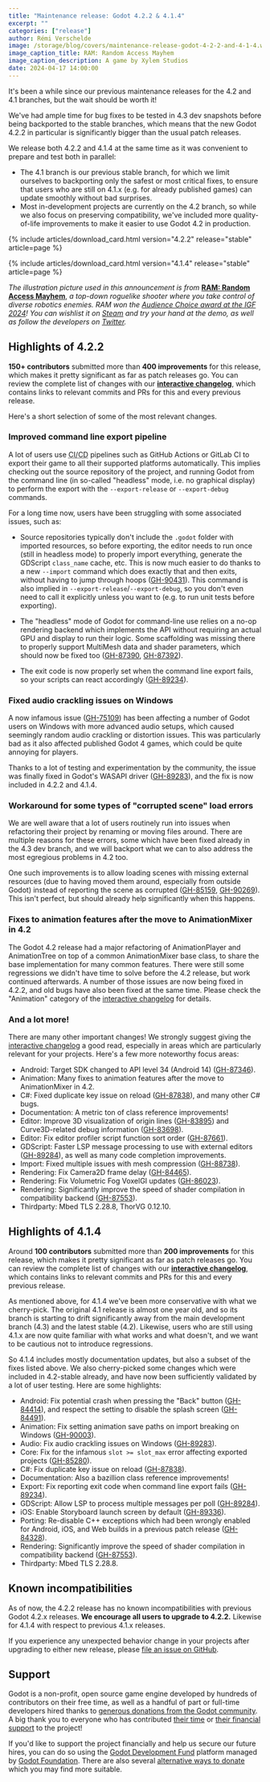 ```yaml
---
title: "Maintenance release: Godot 4.2.2 & 4.1.4"
excerpt: ""
categories: ["release"]
author: Rémi Verschelde
image: /storage/blog/covers/maintenance-release-godot-4-2-2-and-4-1-4.webp
image_caption_title: RAM: Random Access Mayhem
image_caption_description: A game by Xylem Studios
date: 2024-04-17 14:00:00
---
```


It's been a while since our previous maintenance releases for the 4.2 and 4.1 branches, but the wait should be worth it!

We've had ample time for bug fixes to be tested in 4.3 dev snapshots before being backported to the stable branches, which means that the new Godot 4.2.2 in particular is significantly bigger than the usual patch releases.

We release both 4.2.2 and 4.1.4 at the same time as it was convenient to prepare and test both in parallel:

- The 4.1 branch is our previous stable branch, for which we limit ourselves to backporting only the safest or most critical fixes, to ensure that users who are still on 4.1.x (e.g. for already published games) can update smoothly without bad surprises.
- Most in-development projects are currently on the 4.2 branch, so while we also focus on preserving compatibility, we've included more quality-of-life improvements to make it easier to use Godot 4.2 in production.

{% include articles/download_card.html version="4.2.2" release="stable" article=page %}

{% include articles/download_card.html version="4.1.4" release="stable" article=page %}

*The illustration picture used in this announcement is from* [**RAM: Random Access Mayhem**](https://store.steampowered.com/app/2256450/RAM_Random_Access_Mayhem/), *a top-down roguelike shooter where you take control of diverse robotics enemies. RAM won the [Audience Choice award at the IGF 2024](https://store.steampowered.com/news/app/2256450/view/4110170432160182319)! You can wishlist it on [Steam](https://store.steampowered.com/app/2256450/RAM_Random_Access_Mayhem/) and try your hand at the demo, as well as follow the developers on [Twitter](https://twitter.com/Xylem_Studios).*

## Highlights of 4.2.2

**150+ contributors** submitted more than **400 improvements** for this release, which makes it pretty significant as far as patch releases go. You can review the complete list of changes with our [**interactive changelog**](https://godotengine.github.io/godot-interactive-changelog/#4.2.2), which contains links to relevant commits and PRs for this and every previous release.

Here's a short selection of some of the most relevant changes.

### Improved command line export pipeline

A lot of users use <abbr title="Continuous Integration/Continuous Delivery">CI/CD</abbr> pipelines such as GitHub Actions or GitLab CI to export their game to all their supported platforms automatically. This implies checking out the source repository of the project, and running Godot from the command line (in so-called "headless" mode, i.e. no graphical display) to perform the export with the `--export-release` or `--export-debug` commands.

For a long time now, users have been struggling with some associated issues, such as:

- Source repositories typically don't include the `.godot` folder with imported resources, so before exporting, the editor needs to run once (still in headless mode) to properly import everything, generate the GDScript `class_name` cache, etc. This is now much easier to do thanks to a new `--import` command which does exactly that and then exits, without having to jump through hoops ([GH-90431](https://github.com/godotengine/godot/pull/90431)). This command is also implied in `--export-release`/`--export-debug`, so you don't even need to call it explicitly unless you want to (e.g. to run unit tests before exporting).

- The "headless" mode of Godot for command-line use relies on a no-op rendering backend which implements the API without requiring an actual GPU and display to run their logic. Some scaffolding was missing there to properly support MultiMesh data and shader parameters, which should now be fixed too ([GH-87390](https://github.com/godotengine/godot/pull/87390), [GH-87392](https://github.com/godotengine/godot/pull/87392)).

- The exit code is now properly set when the command line export fails, so your scripts can react accordingly ([GH-89234](https://github.com/godotengine/godot/pull/89234)).

### Fixed audio crackling issues on Windows

A now infamous issue ([GH-75109](https://github.com/godotengine/godot/issues/75109)) has been affecting a number of Godot users on Windows with more advanced audio setups, which caused seemingly random audio crackling or distortion issues. This was particularly bad as it also affected published Godot 4 games, which could be quite annoying for players.

Thanks to a lot of testing and experimentation by the community, the issue was finally fixed in Godot's WASAPI driver ([GH-89283](https://github.com/godotengine/godot/pull/89283)), and the fix is now included in 4.2.2 and 4.1.4.

### Workaround for some types of "corrupted scene" load errors

We are well aware that a lot of users routinely run into issues when refactoring their project by renaming or moving files around. There are multiple reasons for these errors, some which have been fixed already in the 4.3 dev branch, and we will backport what we can to also address the most egregious problems in 4.2 too.

One such improvements is to allow loading scenes with missing external resources (due to having moved them around, especially from outside Godot) instead of reporting the scene as corrupted ([GH-85159](https://github.com/godotengine/godot/pull/85159), [GH-90269](https://github.com/godotengine/godot/pull/90269)). This isn't perfect, but should already help significantly when this happens.

### Fixes to animation features after the move to AnimationMixer in 4.2

The Godot 4.2 release had a major refactoring of AnimationPlayer and AnimationTree on top of a common AnimationMixer base class, to share the base implementation for many common features. There were still some regressions we didn't have time to solve before the 4.2 release, but work continued afterwards. A number of those issues are now being fixed in 4.2.2, and old bugs have also been fixed at the same time. Please check the "Animation" category of the [interactive changelog](https://godotengine.github.io/godot-interactive-changelog/#4.2.2) for details.

### And a lot more!

There are many other important changes! We strongly suggest giving the [interactive changelog](https://godotengine.github.io/godot-interactive-changelog/#4.2.2) a good read, especially in areas which are particularly relevant for your projects. Here's a few more noteworthy focus areas:

- Android: Target SDK changed to API level 34 (Android 14) ([GH-87346](https://github.com/godotengine/godot/pull/87346)).
- Animation: Many fixes to animation features after the move to AnimationMixer in 4.2.
- C#: Fixed duplicate key issue on reload ([GH-87838](https://github.com/godotengine/godot/pull/87838)), and many other C# bugs.
- Documentation: A metric ton of class reference improvements!
- Editor: Improve 3D visualization of origin lines ([GH-83895](https://github.com/godotengine/godot/pull/83895)) and Curve3D-related debug information ([GH-83698](https://github.com/godotengine/godot/pull/83698)).
- Editor: Fix editor profiler script function sort order ([GH-87661](https://github.com/godotengine/godot/pull/87661)).
- GDScript: Faster LSP message processing to use with external editors ([GH-89284](https://github.com/godotengine/godot/pull/89284)), as well as many code completion improvements.
- Import: Fixed multiple issues with mesh compression ([GH-88738](https://github.com/godotengine/godot/pull/88738)).
- Rendering: Fix Camera2D frame delay ([GH-84465](https://github.com/godotengine/godot/pull/84465)).
- Rendering: Fix Volumetric Fog VoxelGI updates ([GH-86023](https://github.com/godotengine/godot/pull/86023)).
- Rendering: Significantly improve the speed of shader compilation in compatibility backend ([GH-87553](https://github.com/godotengine/godot/pull/87553)).
- Thirdparty: Mbed TLS 2.28.8, ThorVG 0.12.10.

## Highlights of 4.1.4

Around **100 contributors** submitted more than **200 improvements** for this release, which makes it pretty significant as far as patch releases go. You can review the complete list of changes with our [**interactive changelog**](https://godotengine.github.io/godot-interactive-changelog/#4.1.4), which contains links to relevant commits and PRs for this and every previous release.

As mentioned above, for 4.1.4 we've been more conservative with what we cherry-pick. The original 4.1 release is almost one year old, and so its branch is starting to drift significantly away from the main development branch (4.3) and the latest stable (4.2). Likewise, users who are still using 4.1.x are now quite familiar with what works and what doesn't, and we want to be cautious not to introduce regressions.

So 4.1.4 includes mostly documentation updates, but also a subset of the fixes listed above. We also cherry-picked some changes which were included in 4.2-stable already, and have now been sufficiently validated by a lot of user testing. Here are some highlights:

- Android: Fix potential crash when pressing the "Back" button ([GH-84414](https://github.com/godotengine/godot/pull/84414)), and respect the setting to disable the splash screen ([GH-84491](https://github.com/godotengine/godot/pull/84491)).
- Animation: Fix setting animation save paths on import breaking on Windows ([GH-90003](https://github.com/godotengine/godot/pull/90003)).
- Audio: Fix audio crackling issues on Windows ([GH-89283](https://github.com/godotengine/godot/pull/89283)).
- Core: Fix for the infamous `slot >= slot_max` error affecting exported projects ([GH-85280](https://github.com/godotengine/godot/pull/85280)).
- C#: Fix duplicate key issue on reload ([GH-87838](https://github.com/godotengine/godot/pull/87838)).
- Documentation: Also a bazillion class reference improvements!
- Export: Fix reporting exit code when command line export fails ([GH-89234](https://github.com/godotengine/godot/pull/89234)).
- GDScript: Allow LSP to process multiple messages per poll ([GH-89284](https://github.com/godotengine/godot/pull/89284)).
- iOS: Enable Storyboard launch screen by default ([GH-89336](https://github.com/godotengine/godot/pull/89336)).
- Porting: Re-disable C++ exceptions which had been wrongly enabled for Android, iOS, and Web builds in a previous patch release ([GH-84328](https://github.com/godotengine/godot/pull/84328)).
- Rendering: Significantly improve the speed of shader compilation in compatibility backend ([GH-87553](https://github.com/godotengine/godot/pull/87553)).
- Thirdparty: Mbed TLS 2.28.8.

## Known incompatibilities

As of now, the 4.2.2 release has no known incompatibilities with previous Godot 4.2.x releases. **We encourage all users to upgrade to 4.2.2.** Likewise for 4.1.4 with respect to previous 4.1.x releases.

If you experience any unexpected behavior change in your projects after upgrading to either new release, please [file an issue on GitHub](https://github.com/godotengine/godot/issues).

## Support

Godot is a non-profit, open source game engine developed by hundreds of contributors on their free time, as well as a handful of part or full-time developers hired thanks to [generous donations from the Godot community](https://fund.godotengine.org/). A big thank you to everyone who has contributed [their time](https://github.com/godotengine/godot/blob/master/AUTHORS.md) or [their financial support](https://github.com/godotengine/godot/blob/master/DONORS.md) to the project!

If you'd like to support the project financially and help us secure our future hires, you can do so using the [Godot Development Fund](https://fund.godotengine.org/) platform managed by [Godot Foundation](https://godot.foundation/). There are also several [alternative ways to donate](/donate) which you may find more suitable.
